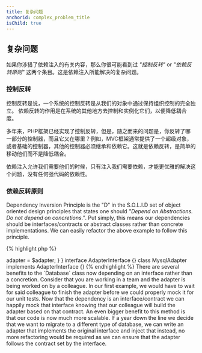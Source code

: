 ```yaml
---
title: 复杂问题
anchorid: complex_problem_title
isChild: true
---
```


<h2 id="complex_problem_title">复杂问题</h2>

如果你涉猎了依赖注入的有关内容，那么你很可能看到过 *"控制反转"* or *"依赖反转原则"* 这两个条目。这是依赖注入所能解决的复杂问题。

### 控制反转

控制反转是说，一个系统的控制反转是从我们的对象中通过保持组织控制的完全独立。
依赖反转的作用是在系统的其他地方去控制和实例化它们，以便降低耦合度。

多年来，PHP框架已经实现了控制反转，但是，随之而来的问题是，你反转了哪一部分的控制器，而且它又在哪里？例如，MVC框架通常提供了一个超级对象，或者基础的控制器，其他的控制器必须继承和依赖它。这就是依赖反转，是简单的移动他们而不是降低耦合。

依赖注入允许我们需要他们的时候，只有注入我们需要依赖，才能更优雅的解决这个问题，没有任何强代码的依赖性。

### 依赖反转原则

Dependency Inversion Principle is the "D" in the S.O.L.I.D set of object oriented design principles that states one should
*"Depend on Abstractions. Do not depend on concretions."*. Put simply, this means our dependencies should be interfaces/contracts or abstract
classes rather than concrete implementations. We can easily refactor the above example to follow this principle.

{% highlight php %}
<?php
namespace Database;

class Database
{
    protected $adapter;

    public function __construct(AdapterInterface $adapter)
    {
        $this->adapter = $adapter;
    }
}

interface AdapterInterface {}

class MysqlAdapter implements AdapterInterface {}
{% endhighlight %}

There are several benefits to the `Database` class now depending on an interface rather than a concretion.

Consider that you are working in a team and the adapter is being worked on by a colleague. In our first example, we would have
to wait for said colleague to finish the adapter before we could properly mock it for our unit tests. Now that the dependency
is an interface/contract we can happily mock that interface knowing that our colleague will build the adapter based on that contract.

An even bigger benefit to this method is that our code is now much more scalable. If a year down the line we decide that we
want to migrate to a different type of database, we can write an adapter that implements the original interface and inject that instead,
no more refactoring would be required as we can ensure that the adapter follows the contract set by the interface.
